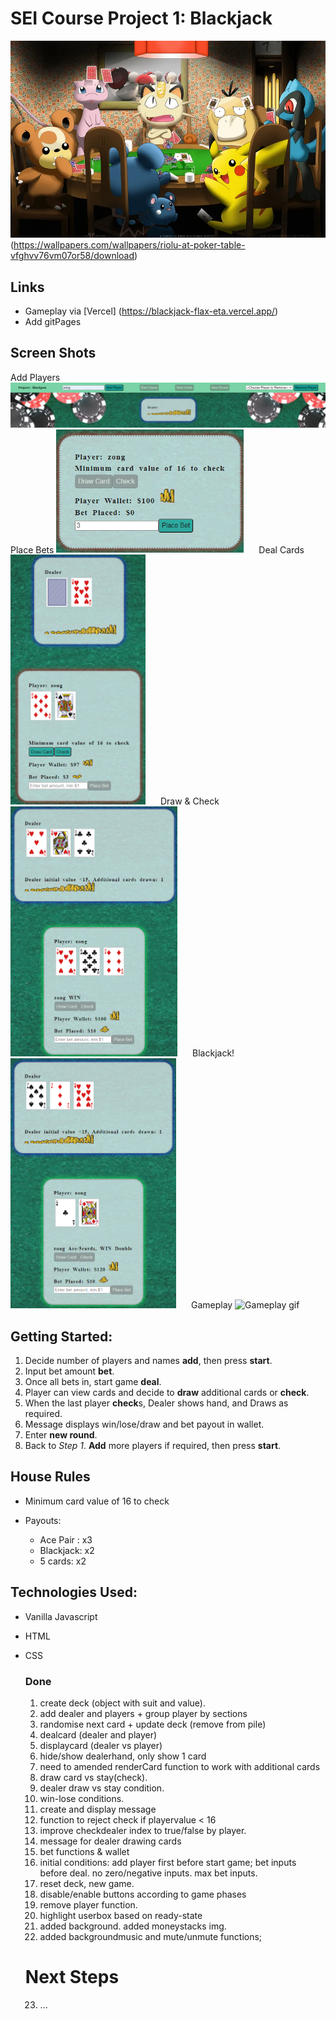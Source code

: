 # SEI Course Project 1: Blackjack

![Blackjack](css/pokemonpokertable.jpg)
(https://wallpapers.com/wallpapers/riolu-at-poker-table-vfghvv76vm07or58/download)

## Links

- Gameplay via [Vercel] (https://blackjack-flax-eta.vercel.app/)
- Add gitPages

## Screen Shots

Add Players
<img src="css/Add.png" alt="Add Player" width="700">
Place Bets
<img src="css/Bet.png" alt="Place Bets" style="display: inline-block; width: 300px; height: auto; margin-right: 20px;">
Deal Cards
<img src="css/CardsDealt.png" alt="Deal Cards" style="display: inline-block; width: auto; height: 400px; margin-right: 20px;">
Draw & Check
<img src="css/Draw&Checked.png" alt="Draw & Check" style="display: inline-block; width: auto; height: 400px; margin-right: 20px;">
Blackjack!
<img src="css/Ace.png" alt="Blackjack" style="display: inline-block; width: auto; height: 400px; margin-right: 20px;">
Gameplay
![Gameplay gif](css/Gameplay.gif)

## Getting Started:

1. Decide number of players and names **add**, then press **start**.
2. Input bet amount **bet**.
3. Once all bets in, start game **deal**.
4. Player can view cards and decide to **draw** additional cards or **check**.
5. When the last player **check**s, Dealer shows hand, and Draws as required.
6. Message displays win/lose/draw and bet payout in wallet.
7. Enter **new round**.
8. Back to _Step 1_. **Add** more players if required, then press **start**.

## House Rules

- Minimum card value of 16 to check
- Payouts:

  - Ace Pair : x3
  - Blackjack: x2
  - 5 cards: x2

## Technologies Used:

- Vanilla Javascript
- HTML
- CSS

  ### Done

  1.  create deck (object with suit and value).
  2.  add dealer and players + group player by sections
  3.  randomise next card + update deck (remove from pile)
  4.  dealcard (dealer and player)
  5.  displaycard (dealer vs player)
  6.  hide/show dealerhand, only show 1 card
  7.  need to amended renderCard function to work with additional cards
  8.  draw card vs stay(check).
  9.  dealer draw vs stay condition.
  10. win-lose conditions.
  11. create and display message
  12. function to reject check if playervalue < 16
  13. improve checkdealer index to true/false by player.
  14. message for dealer drawing cards
  15. bet functions & wallet
  16. initial conditions: add player first before start game; bet inputs before deal. no zero/negative inputs. max bet inputs.
  17. reset deck, new game.
  18. disable/enable buttons according to game phases
  19. remove player function.
  20. highlight userbox based on ready-state
  21. added background. added moneystacks img.
  22. added backgroundmusic and mute/unmute functions;

  # Next Steps

  23. ...
